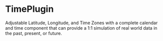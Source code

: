 # TimePlugin

Adjustable Latitude, Longitude, and Time Zones  with a complete calendar and time component that can provide a 1:1 simulation of real world data in the past, present, or future.